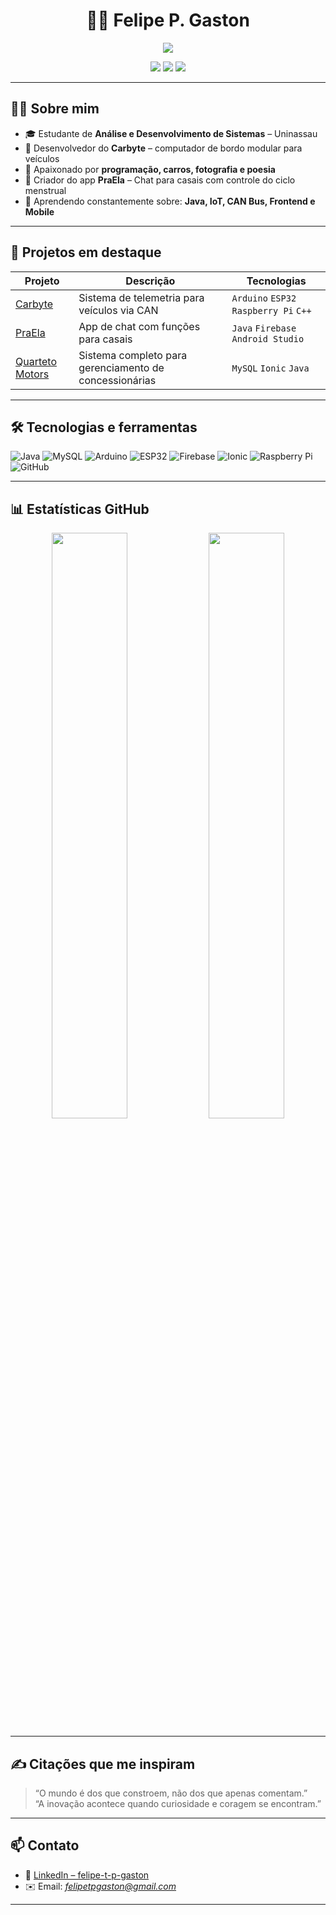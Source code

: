 <!-- README DO PERFIL -->
<h1 align="center">👨‍💻 Felipe P. Gaston</h1>

<p align="center">
  <img src="https://readme-typing-svg.herokuapp.com/?lines=Desenvolvedor+Fullstack;Criador+do+Carbyte;Apaixonado+por+tecnologia+automotiva&center=true&width=440&height=45">
</p>

<p align="center">
  <a href="https://github.com/FelipeGaston5"><img src="https://img.shields.io/github/followers/FelipeGaston5?label=Seguidores&style=social"></a>
  <a href="https://www.linkedin.com/in/felipe-t-p-gaston-b0b4b9308"><img src="https://img.shields.io/badge/-LinkedIn-0A66C2?style=for-the-badge&logo=linkedin&logoColor=white"></a>
  <a href="https://github.com/FelipeGaston5"><img src="https://img.shields.io/github/stars/FelipeGaston5?style=social"></a>
</p>

---

## 👨‍🚀 Sobre mim

- 🎓 Estudante de **Análise e Desenvolvimento de Sistemas** – Uninassau  
- 🚗 Desenvolvedor do **Carbyte** – computador de bordo modular para veículos  
- 💬 Apaixonado por **programação, carros, fotografia e poesia**  
- 📱 Criador do app **PraEla** – Chat para casais com controle do ciclo menstrual  
- 🌱 Aprendendo constantemente sobre: **Java, IoT, CAN Bus, Frontend e Mobile**

---

## 🚀 Projetos em destaque

| Projeto | Descrição | Tecnologias |
|--------|-----------|-------------|
| [Carbyte](https://github.com/FelipeGaston5/Carbyte) | Sistema de telemetria para veículos via CAN | `Arduino` `ESP32` `Raspberry Pi` `C++` |
| [PraEla](https://github.com/FelipeGaston5/PraEla) | App de chat com funções para casais | `Java` `Firebase` `Android Studio` |
| [Quarteto Motors](https://github.com/FelipeGaston5/QuartetoMotors) | Sistema completo para gerenciamento de concessionárias | `MySQL` `Ionic` `Java` |

---

## 🛠️ Tecnologias e ferramentas

![Java](https://img.shields.io/badge/-Java-007396?style=flat&logo=java)
![MySQL](https://img.shields.io/badge/-MySQL-4479A1?style=flat&logo=mysql)
![Arduino](https://img.shields.io/badge/-Arduino-00979D?style=flat&logo=arduino)
![ESP32](https://img.shields.io/badge/-ESP32-black?style=flat)
![Firebase](https://img.shields.io/badge/-Firebase-ffca28?style=flat&logo=firebase)
![Ionic](https://img.shields.io/badge/-Ionic-3880FF?style=flat&logo=ionic)
![Raspberry Pi](https://img.shields.io/badge/-RaspberryPi-C51A4A?style=flat&logo=raspberrypi)
![GitHub](https://img.shields.io/badge/-GitHub-181717?style=flat&logo=github)

---

## 📊 Estatísticas GitHub

<p align="center">
  <img width="49%" src="https://github-readme-stats.vercel.app/api?username=FelipeGaston5&show_icons=true&theme=radical" />
  <img width="49%" src="https://github-readme-stats.vercel.app/api/top-langs/?username=FelipeGaston5&layout=compact&theme=radical" />
</p>

---

## ✍️ Citações que me inspiram

> “O mundo é dos que constroem, não dos que apenas comentam.”  
> “A inovação acontece quando curiosidade e coragem se encontram.”  

---

## 📫 Contato

- 💼 [LinkedIn – felipe-t-p-gaston](https://www.linkedin.com/in/felipe-t-p-gaston-b0b4b9308)  
- ✉️ Email: *<felipetpgaston@gmail.com>*

---
